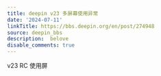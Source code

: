 ```yaml
---
title: deepin v23 多屏幕使用异常
date: '2024-07-11'
linkTitle: https://bbs.deepin.org/en/post/274948
source: deepin_bbs
description:  belove 
disable_comments: true
---
```

v23 RC 使用屏
